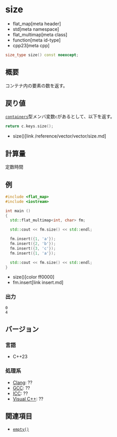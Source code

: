 # size
* flat_map[meta header]
* std[meta namespace]
* flat_multimap[meta class]
* function[meta id-type]
* cpp23[meta cpp]

```cpp
size_type size() const noexcept;
```

## 概要
コンテナ内の要素の数を返す。


## 戻り値
[`containers`](containers.md)型メンバ変数`c`があるとして、以下を返す。

```cpp
return c.keys.size();
```
* size()[link /reference/vector/vector/size.md]


## 計算量
定数時間


## 例
```cpp example
#include <flat_map>
#include <iostream>

int main ()
{
  std::flat_multimap<int, char> fm;

  std::cout << fm.size() << std::endl;

  fm.insert({1, 'a'});
  fm.insert({2, 'b'});
  fm.insert({3, 'c'});
  fm.insert({1, 'a'});

  std::cout << fm.size() << std::endl;
}
```
* size()[color ff0000]
* fm.insert[link insert.md]

### 出力
```
0
4
```

## バージョン
### 言語
- C++23

### 処理系
- [Clang](/implementation.md#clang): ??
- [GCC](/implementation.md#gcc): ??
- [ICC](/implementation.md#icc): ??
- [Visual C++](/implementation.md#visual_cpp): ??


## 関連項目
- [`empty()`](empty.md)
